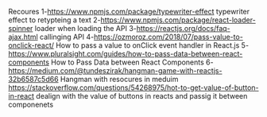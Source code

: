 Recoures
1-https://www.npmjs.com/package/typewriter-effect
typewriter effect to retypteing a text
2-https://www.npmjs.com/package/react-loader-spinner
loader when loading the API
3-https://reactjs.org/docs/faq-ajax.html
callinging API
4-https://ozmoroz.com/2018/07/pass-value-to-onclick-react/
How to pass a value to onClick event handler in React.js
5-https://www.pluralsight.com/guides/how-to-pass-data-between-react-components How to Pass Data between React Components
6-https://medium.com/@tundeszirak/hangman-game-with-reactjs-32b6587c5d66 Hangman with resocures in meduim
https://stackoverflow.com/questions/54268975/hot-to-get-value-of-button-in-react
dealign with the value of buttons in reacts and passig it between componenets

